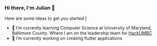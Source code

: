 ### Hi there, I'm Julian 👋


Here are some ideas to get you started:]


- 🏫 I’m currently learning Computer Science at University of Maryland, Baltimore County. Where I am on the leadership team for [HackUMBC](https://www.hackumbc.org/)
- 🔭 I’m currently working on creating flutter applications


